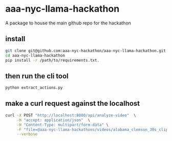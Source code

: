 # aaa-nyc-llama-hackathon

A package to house the main github repo for the hackathon

## install

```bash
git clone git@github.com:aaa-nyc-hackathon/aaa-nyc-llama-hackathon.git
cd aaa-nyc-llama-hackathon
pip install -r /path/to/requirements.txt.
```

## then run the cli tool

```bash
python extract_actions.py
```

## make a curl request against the localhost
```bash
curl -X POST "http://localhost:8000/api/analyze-video"  \
     -H "accept: application/json"  \
     -H "Content-Type: multipart/form-data" \
     -F "file=@aaa-nyc-llama-hackathons/videos/alabama_clemson_30s_clip.mp4;type=video/mp4" \
     --verbose
```


